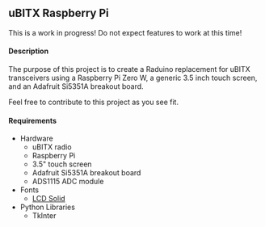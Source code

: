 ## uBITX Raspberry Pi ##

This is a work in progress! Do not expect features to work at this time!

#### Description ####
The purpose of this project is to create a Raduino replacement for uBITX transceivers using a Raspberry Pi Zero W, a generic 3.5 inch touch screen, and an Adafruit Si5351A breakout board.

Feel free to contribute to this project as you see fit.

#### Requirements ####
* Hardware
    * uBITX radio
    * Raspberry Pi
    * 3.5" touch screen
    * Adafruit Si5351A breakout board
    * ADS1115 ADC module
* Fonts
    * [LCD Solid](http://www.fontspace.com/lcd-solid/lcd-solid)
* Python Libraries
    * TkInter